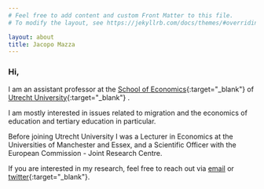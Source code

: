 ```yaml
---
# Feel free to add content and custom Front Matter to this file.
# To modify the layout, see https://jekyllrb.com/docs/themes/#overriding-theme-defaults

layout: about
title: Jacopo Mazza
---
```



### Hi,

I am an assistant professor at the [School of Economics](https://www.uu.nl/en/organisation/utrecht-university-school-of-economics-use){:target="_blank"} of [Utrecht University](https://www.uu.nl/en){:target="_blank"} .

I am mostly interested in issues related to migration and the economics of education and tertiary education in particular.

Before joining Utrecht University I was a Lecturer in Economics at the Universities of Manchester and Essex, and a Scientific Officer with the European Commission - Joint Research Centre.

 If you are interested in my research, feel free to reach out via [email](mailto:jacmazza@gmail.com) or [twitter](https://twitter.com/JacopoMazza){:target="_blank"}.
